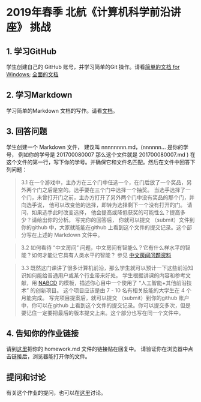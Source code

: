 # 2019年春季 北航《计算机科学前沿讲座》 挑战

## 1. 学习GitHub

学生创建自己的 GitHub 账号，并学习简单的Git 操作。请看[简单的文档 for Windows](https://www.cnblogs.com/zhaoxiaokai/p/6309077.html);  [全面的文档](https://www.cnblogs.com/math/p/git.html)

## 2. 学习Markdown

学习简单的Markdown 文档的写作。请看[文档](http://www.cnblogs.com/math/p/se-tools-001.html)。

## 3. 回答问题

学生创建一个 Markdown 文件， 建议叫 nnnnnnnn.md，(nnnnnn... 是你的学号， 例如你的学号是 201700080007 那么这个文件就是 201700080007.md ) 在这个文件的第一行，写下你的学号。并确保它和文件名匹配。然后在文件中回答下列问题：

> 3.1 在一个游戏中，主办方在三个门中任选一个，在门后放了一个奖品，另外两个门之后是空的。选手要在三个门中选择一个抽奖。 当选手选择了一个门，未曾打开门之前，主办方打开了另外两个门中没有奖品的那个门，并向选手说， 他可以改变他的选择，即转为选择剩下一个没有打开的门。  请问，如果选手此时改变选择， 他会提高或降低获奖的可能性么？提高多少？请给出你的分析。 写完你的回答后， 你就可以提交 （submit）文件到你的github 中，大家就能能在github 上看到这个文件的提交记录。这个部分写在上述的 Markdown 文件中。 

> 3.2 如何看待 “中文房间” 问题，中文房间有智能么？它有什么样水平的智能？如何才能让它具有人类水平的智能？  参见 [中文房间问题资料](https://www.bing.com/search?q=%E4%B8%AD%E6%96%87%E6%88%BF%E9%97%B4+%E9%97%AE%E9%A2%98&qs=n&form=QBRE&sp=-1&pq=%E4%B8%AD%E6%96%87%E6%88%BF%E9%97%B4+%E9%97%AE%E9%A2%98&sc=0-7&sk=&cvid=77C7A9045B7843C28F9543B3E0F008E4)   
 

> 3.3 既然这门课讲了很多计算机前沿，那么学生就可以预计一下这些前沿知识如何能给普通用户或某个行业带来好处。 学生根据讲课的内容和参考文献，用 [NABCD](https://www.cnblogs.com/xinz/archive/2010/12/01/1893323.html) 的模板，描述你心目中一个使用了 “人工智能+其他前沿技术” 的创新项目。 这个项目应该是由 7 - 10 名有相关技能的大学生在 4 个月能完成。 写完项目提案后，就可以提交 （submit）到你的github 账户中，你可以在github 上看到这个文件的提交记录。你可以提交多次，但是要记住一定要把最后的版本提交上来。这个部分也写在同一个文件中。 

## 4. 告知你的作业链接

请到[这里](https://github.com/Microsoft/ai-edu/issues/154)把你的 homework.md 文件的链接贴在回复中。 请验证你在浏览器中点击链接后，浏览器能打开你的文件。 

## 提问和讨论

有关这个作业的提问，也可以在[这里](https://github.com/Microsoft/ai-edu/issues/154)讨论。 
